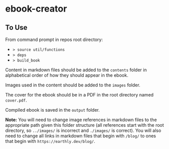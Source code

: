 # ebook-creator

## To Use

From command prompt in repos root directory:

* `> source util/functions`
* `> deps`
* `> build_book`

Content in markdown files should be added to the `contents` folder in alphabetical order of how they should appear in the ebook.

Images used in the content should be added to the `images` folder.

The cover for the ebook should be in a PDF in the root directory named `cover.pdf`.

Compiled ebook is saved in the `output` folder.

**Note:**  You will need to change image references in markdown files to the appropriate path given this folder structure (all references start with the root directory, so `../images/` is incorrect and `./images/` is correct). You will also need to change all links in markdown files that begin with `/blog/` to ones that begin with `https://earthly.dev/blog/`.

